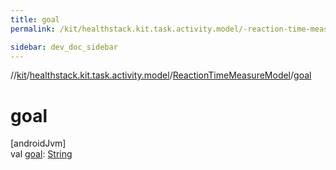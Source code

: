```yaml
---
title: goal
permalink: /kit/healthstack.kit.task.activity.model/-reaction-time-measure-model/goal.html

sidebar: dev_doc_sidebar
---
```

//[kit](../../../kit.html)/[healthstack.kit.task.activity.model](../index.html)/[ReactionTimeMeasureModel](index.html)/[goal](goal.html)



# goal



[androidJvm]\
val [goal](goal.html): [String](https://kotlinlang.org/api/latest/jvm/stdlib/kotlin/-string/index.html)




